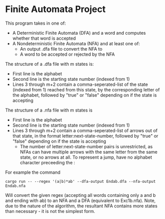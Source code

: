 # Finite Automata Project

This program takes in one of: 
- A Deterministic Finite Automata (DFA) and a word and computes whether that word is accepted
- A Nondeterministic Finite Automata (NFA) and at least one of:
  - An output .dfa file to convert the NFA to
  - A word to be accepted or rejected by the NFA
 
 The structure of a .dfa file with m states is:
 - First line is the alphabet
 - Second line is the starting state number (indexed from 1)
 - Lines 3 through m+2 contain a comma-seperated-list of the state (indexed from 1) reached from this state, by the corresponding letter of the alphabet, followed by "true" or "false" depending on if the state is accepting
 
 The structure of a .nfa file with m states is
 - First line is the alphabet
 - Second line is the starting state number (indexed from 1)
 - Lines 3 through m+2 contain a comma-seperated-list of arrows out of that state, in the format letter:next-state-number, followed by "true" or "false" depending on if the state is accepting
   - The number of letter:next-state-number pairs is unrestricted, as NFAs can have multiple arrows with the same letter from the same state, or no arrows at all. To represent a jump, have no alphabet character preceeding the : 

For example the command

`cargo run -- --regex '(a|b)*ab' --dfa-output Endab.dfa --nfa-output Endab.nfa`

Will convert the given regex (accepting all words containing only a and b and ending with ab) to an NFA and a DFA (equivalent to Exc1b.nfa). Note, due to the nature of the algorithm, the resultant NFA contains more states than necessary - it is not the simplest form.